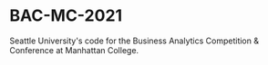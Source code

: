 # BAC-MC-2021
Seattle University's code for the Business Analytics Competition &amp; Conference at Manhattan College.